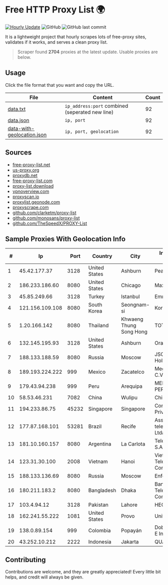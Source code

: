 
# Free HTTP Proxy List 🌍

[![Hourly Update](https://github.com/mertguvencli/http-proxy-list/actions/workflows/main.yml/badge.svg?branch=main)](https://github.com/mertguvencli/http-proxy-list/actions/workflows/main.yml)
![GitHub](https://img.shields.io/github/license/mertguvencli/http-proxy-list)
![GitHub last commit](https://img.shields.io/github/last-commit/mertguvencli/http-proxy-list)

It is a lightweight project that hourly scrapes lots of free-proxy sites, validates if it works, and serves a clean proxy list.


> Scraper found **2704** proxies at the latest update. Usable proxies are below.

## Usage

Click the file format that you want and copy the URL.


|File|Content|Count|
|----|-------|-----|
|[data.txt](https://raw.githubusercontent.com/mertguvencli/http-proxy-list/main/proxy-list/data.txt)|`ip_address:port` combined (seperated new line)|92|
|[data.json](https://raw.githubusercontent.com/mertguvencli/http-proxy-list/main/proxy-list/data.json)|`ip, port`|92|
|[data-with-geolocation.json](https://raw.githubusercontent.com/mertguvencli/http-proxy-list/main/proxy-list/data-with-geolocation.json)|`ip, port, geolocation`|92|

## Sources

* [free-proxy-list.net](https://free-proxy-list.net)
* [us-proxy.org](https://www.us-proxy.org)
* [proxydb.net](http://proxydb.net)
* [free-proxy-list.com](https://free-proxy-list.com/?page=&port=&type%5B%5D=http&type%5B%5D=https&up_time=0&search=Search)
* [proxy-list.download](https://www.proxy-list.download/HTTP)
* [vpnoverview.com](https://vpnoverview.com/privacy/anonymous-browsing/free-proxy-servers)
* [proxyscan.io](https://www.proxyscan.io)
* [proxylist.geonode.com](https://proxylist.geonode.com/api/proxy-list?limit=300&page=1&sort_by=lastChecked&sort_type=desc&protocols=http,https)
* [proxyscrape.com](https://api.proxyscrape.com/v2/?request=displayproxies&protocol=http&timeout=10000&country=all&ssl=all&anonymity=all)
* [github.com/clarketm/proxy-list](https://raw.githubusercontent.com/clarketm/proxy-list/master/proxy-list-raw.txt)
* [github.com/monosans/proxy-list](https://raw.githubusercontent.com/monosans/proxy-list/main/proxies/http.txt)
* [github.com/TheSpeedX/PROXY-List](https://raw.githubusercontent.com/TheSpeedX/PROXY-List/master/http.txt)


## Sample Proxies With Geolocation Info

|#|Ip|Port|Country|City|Internet Service Provider|
|-|--|----|-------|----|-------------------------|
|1|45.42.177.37|3128|United States|Ashburn|PeaceWeb|
|2|186.233.186.60|8080|United States|Chicago|Maxihost LTDA|
|3|45.85.249.66|3128|Turkey|Istanbul|Emrecan Oksum|
|4|121.156.109.108|8080|South Korea|Seongnam-si|Korea Telecom|
|5|1.20.166.142|8080|Thailand|Khwaeng Thung Song Hong|TOT-MOBILE|
|6|132.145.195.93|3128|United States|Ashburn|Oracle Corporation|
|7|188.133.188.59|8080|Russia|Moscow|JSC "ER-Telecom Holding"|
|8|189.193.224.222|999|Mexico|Zacatelco|Mega Cable, S.A. de C.V.|
|9|179.43.94.238|999|Peru|Arequipa|MEDIA COMMERCE PERÚ S.A.C|
|10|58.53.46.231|7082|China|Wulipu|Chinanet|
|11|194.233.86.75|45232|Singapore|Singapore|Contabo Asia Private Limited|
|12|177.87.168.101|53281|Brazil|Recife|Asstelecom telecomunicaÔÔo Ltda me|
|13|181.10.160.157|8080|Argentina|La Carlota|Telecom Argentina S.A|
|14|123.31.30.100|2008|Vietnam|Hanoi|VietNam Post and Telecom Corporation|
|15|188.133.136.69|8080|Russia|Moscow|Enforta-MSK|
|16|180.211.183.2|8080|Bangladesh|Dhaka|Bangladesh Telecommunications Company Ltd.|
|17|103.4.94.12|3128|Pakistan|Lahore|HEC|
|18|162.241.55.222|1081|United States|Provo|Unified Layer|
|19|138.0.89.154|999|Colombia|Popayán|Dobleclick Software E Ingeneria|
|20|43.252.10.212|2222|Indonesia|Jakarta|QUANTUMNET|



## Contributing

Contributions are welcome, and they are greatly appreciated! Every
little bit helps, and credit will always be given.

